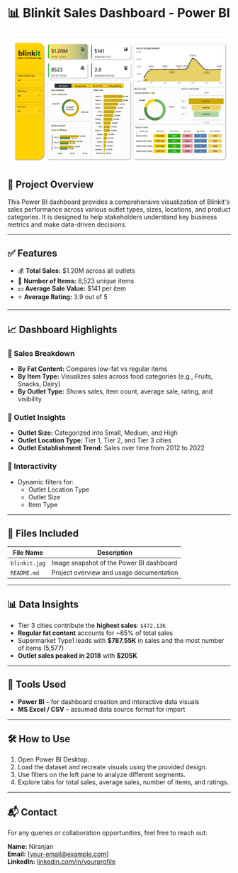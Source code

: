 # 📊 Blinkit Sales Dashboard - Power BI

![Blinkit Dashboard](./blinkit.jpg)

## 🛒 Project Overview

This Power BI dashboard provides a comprehensive visualization of Blinkit's sales performance across various outlet types, sizes, locations, and product categories. It is designed to help stakeholders understand key business metrics and make data-driven decisions.

---

## ✅ Features

- 💰 **Total Sales:** $1.20M across all outlets  
- 🧾 **Number of Items:** 8,523 unique items  
- 💵 **Average Sale Value:** $141 per item  
- ⭐ **Average Rating:** 3.9 out of 5  

---

## 📈 Dashboard Highlights

### 🔹 Sales Breakdown
- **By Fat Content:** Compares low-fat vs regular items  
- **By Item Type:** Visualizes sales across food categories (e.g., Fruits, Snacks, Dairy)  
- **By Outlet Type:** Shows sales, item count, average sale, rating, and visibility  

### 🔹 Outlet Insights
- **Outlet Size:** Categorized into Small, Medium, and High  
- **Outlet Location Type:** Tier 1, Tier 2, and Tier 3 cities  
- **Outlet Establishment Trend:** Sales over time from 2012 to 2022  

### 🔹 Interactivity
- Dynamic filters for:
  - Outlet Location Type  
  - Outlet Size  
  - Item Type  

---

## 📂 Files Included

| File Name       | Description                                 |
|----------------|---------------------------------------------|
| `blinkit.jpg`   | Image snapshot of the Power BI dashboard     |
| `README.md`     | Project overview and usage documentation     |

---

## 📊 Data Insights

- Tier 3 cities contribute the **highest sales**: `$472.13K`
- **Regular fat content** accounts for ~65% of total sales
- Supermarket Type1 leads with **$787.55K** in sales and the most number of items (5,577)
- **Outlet sales peaked in 2018** with **$205K**

---

## 📌 Tools Used

- **Power BI** – for dashboard creation and interactive data visuals  
- **MS Excel / CSV** – assumed data source format for import  

---

## 🛠️ How to Use

1. Open Power BI Desktop.
2. Load the dataset and recreate visuals using the provided design.
3. Use filters on the left pane to analyze different segments.
4. Explore tabs for total sales, average sales, number of items, and ratings.

---

## 📬 Contact

For any queries or collaboration opportunities, feel free to reach out:

**Name:** Niranjan  
**Email:** [your-email@example.com]  
**LinkedIn:** [linkedin.com/in/yourprofile](https://linkedin.com/in/yourprofile)
